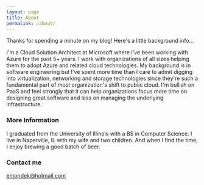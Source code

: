 ```yaml
---
layout: page
title: About
permalink: /about/
---
```


Thanks for spending a minute on my blog!  Here's a little background info...

I'm a Cloud Solution Architect at Microsoft where I've been working with Azure for the past 5+ years.  I work with organizations of all sizes helping them to adopt Azure and related cloud technologies.  My background is in software engineering but I've spent more time than I care to admit digging into virtualization, networking and storage technologies since they're such a fundamental part of most organization's shift to public cloud.  I'm bullish on PaaS and feel strongly that it can help organizations focus more time on designing great software and less on managing the underlying infrastructure.

### More Information

I graduated from the University of Illinois with a BS in Computer Science.  I live in Naperville, IL with my wife and two children.  And when I find the time, I enjoy brewing a good batch of beer.

### Contact me

[emondek@hotmail.com](mailto:emondek@hotmail.com)

